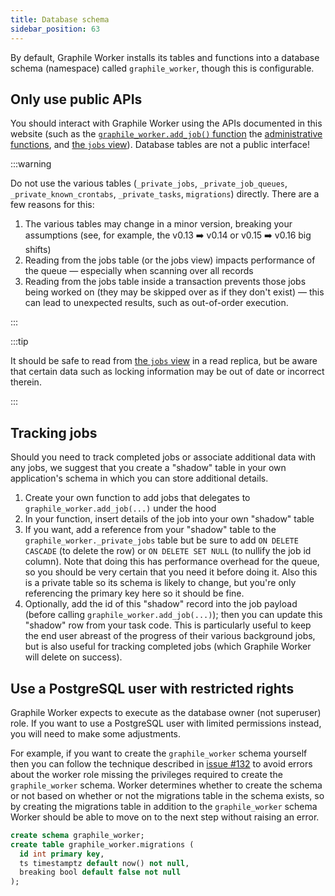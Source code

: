 ```yaml
---
title: Database schema
sidebar_position: 63
---
```


By default, Graphile Worker installs its tables and functions into a database
schema (namespace) called `graphile_worker`, though this is configurable.

## Only use public APIs

You should interact with Graphile Worker using the APIs documented in this
website (such as the [`graphile_worker.add_job()` function](/docs/sql-add-job)
the [administrative functions](/docs/admin-functions), and
[the `jobs` view](/docs/jobs-view)). Database tables are not a public interface!

:::warning

Do not use the various tables (`_private_jobs`, `_private_job_queues`,
`_private_known_crontabs`, `_private_tasks`, `migrations`) directly. There are a
few reasons for this:

1. The various tables may change in a minor version, breaking your assumptions
   (see, for example, the v0.13 ➡️ v0.14 or v0.15 ➡️ v0.16 big shifts)
2. Reading from the jobs table (or the jobs view) impacts performance of the
   queue &mdash; especially when scanning over all records
3. Reading from the jobs table inside a transaction prevents those jobs being
   worked on (they may be skipped over as if they don't exist) &mdash; this can
   lead to unexpected results, such as out-of-order execution.

:::

:::tip

It should be safe to read from [the `jobs` view](/docs/jobs-view) in a read
replica, but be aware that certain data such as locking information may be out
of date or incorrect therein.

:::

## Tracking jobs

Should you need to track completed jobs or associate additional data with any
jobs, we suggest that you create a "shadow" table in your own application's
schema in which you can store additional details.

1. Create your own function to add jobs that delegates to
   `graphile_worker.add_job(...)` under the hood
2. In your function, insert details of the job into your own "shadow" table
3. If you want, add a reference from your "shadow" table to the
   `graphile_worker._private_jobs` table but be sure to add `ON DELETE CASCADE`
   (to delete the row) or `ON DELETE SET NULL` (to nullify the job id column).
   Note that doing this has performance overhead for the queue, so you should be
   very certain that you need it before doing it. Also this is a private table
   so its schema is likely to change, but you're only referencing the primary
   key here so it should be fine.
4. Optionally, add the id of this "shadow" record into the job payload (before
   calling `graphile_worker.add_job(...)`); then you can update this "shadow"
   row from your task code. This is particularly useful to keep the end user
   abreast of the progress of their various background jobs, but is also useful
   for tracking completed jobs (which Graphile Worker will delete on success).

## Use a PostgreSQL user with restricted rights

Graphile Worker expects to execute as the database owner (not superuser) role.
If you want to use a PostgreSQL user with limited permissions instead, you will
need to make some adjustments.

For example, if you want to create the `graphile_worker` schema yourself then
you can follow the technique described in
[issue #132](https://github.com/graphile/worker/issues/132) to avoid errors
about the worker role missing the privileges required to create the
`graphile_worker` schema. Worker determines whether to create the schema or not
based on whether or not the migrations table in the schema exists, so by
creating the migrations table in addition to the `graphile_worker` schema Worker
should be able to move on to the next step without raising an error.

```sql
create schema graphile_worker;
create table graphile_worker.migrations (
  id int primary key,
  ts timestamptz default now() not null,
  breaking bool default false not null
);
```

